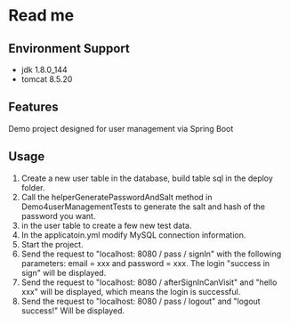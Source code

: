 Read me
=============

Environment Support
-------------
* jdk 1.8.0_144
* tomcat 8.5.20

Features
-------------
Demo project designed for user management via Spring Boot

Usage
----------- 
1. Create a new user table in the database, build table sql in the deploy folder.
2. Call the helperGeneratePasswordAndSalt method in Demo4userManagementTests to generate the salt and hash of the password you want.
3. in the user table to create a few new test data.
4. In the applicatoin.yml modify MySQL connection information.
5. Start the project.
6. Send the request to "localhost: 8080 / pass / signIn" with the following parameters: email = xxx and password = xxx. The login "success in sign" will be displayed.
7. Send the request to "localhost: 8080 / afterSignInCanVisit" and "hello xxx" will be displayed, which means the login is successful.
8. Send the request to "localhost: 8080 / pass / logout" and "logout success!" Will be displayed.

